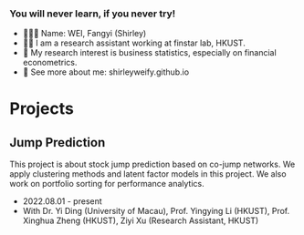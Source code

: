 ### You will never learn, if you never try!

<!--
**shirleyweify/shirleyweify** is a ✨ _special_ ✨ repository because its `README.md` (this file) appears on your GitHub profile.

Here are some ideas to get you started:

- 🔭 I’m currently working on ...
- 🌱 I’m currently learning ...
- 👯 I’m looking to collaborate on ...
- 🤔 I’m looking for help with ...
- 💬 Ask me about ...
- 📫 How to reach me: ...
- 😄 Pronouns: ...
- ⚡ Fun fact: ...
-->

- 👱🏻‍♀️ Name: WEI, Fangyi (Shirley)
- 🧚‍♀️ I am a research assistant working at finstar lab, HKUST.
- 🧐 My research interest is business statistics, especially on financial econometrics.
- 🔖 See more about me: shirleyweify.github.io

# Projects

## Jump Prediction

This project is about stock jump prediction based on co-jump networks. We apply clustering methods and latent factor models in this project. We also work on portfolio sorting for performance analytics.

- 2022.08.01 - present
- With Dr. Yi Ding (University of Macau), Prof. Yingying Li (HKUST), Prof. Xinghua Zheng (HKUST), Ziyi Xu (Research Assistant, HKUST)